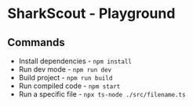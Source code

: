 # SharkScout - Playground

## Commands

- Install dependencies - `npm install`
- Run dev mode - `npm run dev`
- Build project - `npm run build`
- Run compiled code - `npm start`
- Run a specific file - `npx ts-node ./src/filename.ts`
